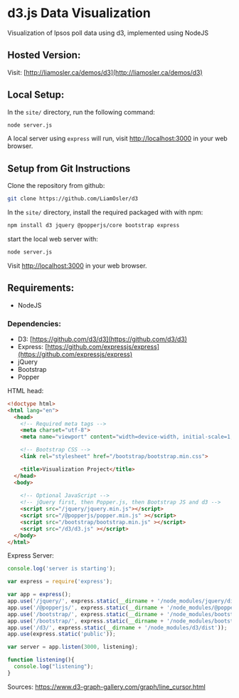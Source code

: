 # d3.js Data Visualization
Visualization of Ipsos poll data using d3, implemented using NodeJS

## Hosted Version:

Visit: [http://liamosler.ca/demos/d3](http://liamosler.ca/demos/d3)


## Local Setup:
In the ```site/``` directory, run the following command:

```bash
node server.js
```

A local server using ```express``` will run, visit [http://localhost:3000](http://localhost:3000) in your web browser.

## Setup from Git Instructions
Clone the repository from github:

```bash
git clone https://github.com/LiamOsler/d3
```

In the ```site/``` directory, install the required packaged with with npm:
```bash
npm install d3 jquery @popperjs/core bootstrap express
```

start the local web server with:

```bash
node server.js
```
Visit [http://localhost:3000](http://localhost:3000) in your web browser.

## Requirements:
- NodeJS

### Dependencies:
- D3: [https://github.com/d3/d3](https://github.com/d3/d3)
- Express: [https://github.com/expressjs/express](https://github.com/expressjs/express)
- jQuery
- Bootstrap
- Popper

HTML head:
```html
<!doctype html>
<html lang="en">
  <head>
    <!-- Required meta tags -->
    <meta charset="utf-8">
    <meta name="viewport" content="width=device-width, initial-scale=1, shrink-to-fit=no">

    <!-- Bootstrap CSS -->
    <link rel="stylesheet" href="/bootstrap/bootstrap.min.css">

    <title>Visualization Project</title>
  </head>
  <body>
    
    <!-- Optional JavaScript -->
    <!-- jQuery first, then Popper.js, then Bootstrap JS and d3 -->
    <script src="/jquery/jquery.min.js"></script>
    <script src="/@popperjs/popper.min.js" ></script>
    <script src="/bootstrap/bootstrap.min.js" ></script>
    <script src="/d3/d3.js" ></script>
  </body>
</html>
```

Express Server:

```javascript
console.log('server is starting');

var express = require('express');

var app = express();
app.use('/jquery/', express.static(__dirname + '/node_modules/jquery/dist'));
app.use('/@popperjs/', express.static(__dirname + '/node_modules/@popperjs/core/dist/umd'));
app.use('/bootstrap/', express.static(__dirname + '/node_modules/bootstrap/dist/css'));
app.use('/bootstrap/', express.static(__dirname + '/node_modules/bootstrap/dist/js'));
app.use('/d3/', express.static(__dirname + '/node_modules/d3/dist'));
app.use(express.static('public'));

var server = app.listen(3000, listening);

function listening(){
  console.log("listening");
}

```

Sources:
https://www.d3-graph-gallery.com/graph/line_cursor.html